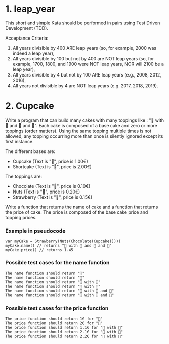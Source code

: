 # 1. leap_year

This short and simple Kata should be performed in pairs using Test Driven Development (TDD).

Acceptance Criteria:

1. All years divisible by 400 ARE leap years (so, for example, 2000 was indeed a leap year),
2. All years divisible by 100 but not by 400 are NOT leap years (so, for example, 1700, 1800, and 1900 were NOT leap years, NOR will 2100 be a leap year),
3. All years divisible by 4 but not by 100 ARE leap years (e.g., 2008, 2012, 2016),
4. All years not divisible by 4 are NOT leap years (e.g. 2017, 2018, 2019).


# 2. Cupcake 

Write a program that can build many cakes with many toppings like : "🧁 with 🍫 and 🥜 and 🍓". Each cake is composed of a base cake and zero or more toppings (order matters). Using the same topping multiple times is not allowed, any topping occurring more than once is silently ignored except its first instance.

The different bases are:
* Cupcake (Text is "🧁", price is 1.00€)
* Shortcake (Text is "🍰", price is 2.00€)

The toppings are:
* Chocolate (Text is "🍫", price is 0.10€)
* Nuts (Text is "🥜", price is 0.20€)
* Strawberry (Text is "🍓", price is 0.15€)

Write a function that returns the name of cake and a function that returns the price of cake. The price is composed of the base cake price and topping prices.

### Example in pseudocode

```
var myCake = Strawberry(Nuts(Chocolate(Cupcake())))
myCake.name() // returns "🧁 with 🍫 and 🥜 and 🍓"
myCake.price() // returns 1.45
```

### Possible test cases for the name function

    The name function should return "🧁"
    The name function should return "🍰"
    The name function should return "🧁 with 🍫"
    The name function should return "🍰 with 🍫"
    The name function should return "🍰 with 🍫 and 🥜"
    The name function should return "🍰 with 🥜 and 🍫"

### Possible test cases for the price function

    The price function should return 1€ for "🧁"
    The price function should return 2€ for "🍰"
    The price function should return 1.1€ for "🧁 with 🍫"
    The price function should return 2.1€ for "🍰 with 🍫"
    The price function should return 2.2€ for "🍰 with 🥜"
